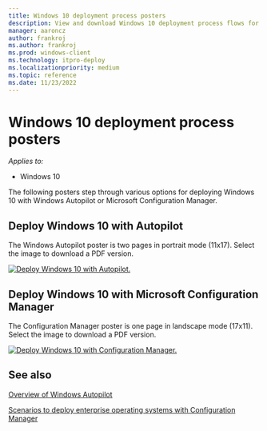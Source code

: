 ```yaml
---
title: Windows 10 deployment process posters
description: View and download Windows 10 deployment process flows for Microsoft Configuration Manager and Windows Autopilot.
manager: aaroncz
author: frankroj
ms.author: frankroj
ms.prod: windows-client
ms.technology: itpro-deploy
ms.localizationpriority: medium
ms.topic: reference
ms.date: 11/23/2022
---
```


# Windows 10 deployment process posters

*Applies to:*

- Windows 10

The following posters step through various options for deploying Windows 10 with Windows Autopilot or Microsoft Configuration Manager.

## Deploy Windows 10 with Autopilot

The Windows Autopilot poster is two pages in portrait mode (11x17). Select the image to download a PDF version.

[![Deploy Windows 10 with Autopilot.](./media/windows10-autopilot-flowchart.png)](https://download.microsoft.com/download/8/4/b/84b5e640-8f66-4b43-81a9-1c3b9ea18eda/Windows10AutopilotFlowchart.pdf)

## Deploy Windows 10 with Microsoft Configuration Manager

The Configuration Manager poster is one page in landscape mode (17x11). Select the image to download a PDF version.

[![Deploy Windows 10 with Configuration Manager.](./media/windows10-deployment-config-manager.png)](https://download.microsoft.com/download/e/2/a/e2a70587-d3cc-4f1a-ba49-cfd724a1736b/Windows10DeploymentConfigManager.pdf)

## See also

[Overview of Windows Autopilot](/mem/autopilot/windows-autopilot)

[Scenarios to deploy enterprise operating systems with Configuration Manager](/mem/configmgr/osd/deploy-use/scenarios-to-deploy-enterprise-operating-systems)
